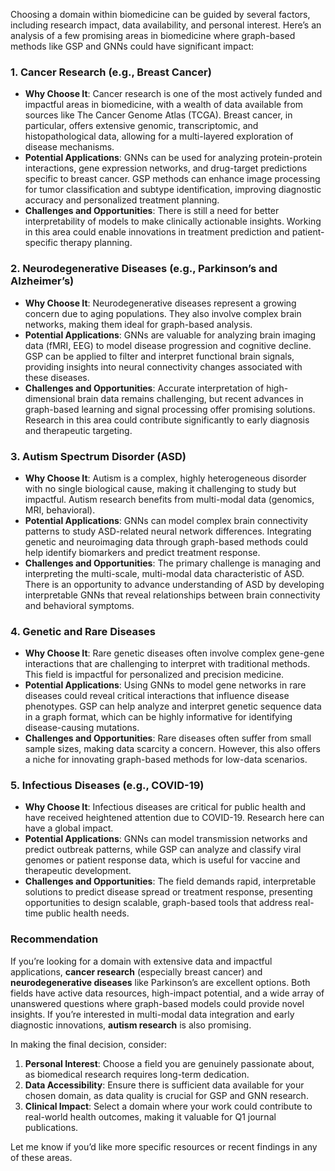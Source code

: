 Choosing a domain within biomedicine can be guided by several factors, including research impact, data availability, and personal interest. Here’s an analysis of a few promising areas in biomedicine where graph-based methods like GSP and GNNs could have significant impact:

### 1. **Cancer Research (e.g., Breast Cancer)**
   - **Why Choose It**: Cancer research is one of the most actively funded and impactful areas in biomedicine, with a wealth of data available from sources like The Cancer Genome Atlas (TCGA). Breast cancer, in particular, offers extensive genomic, transcriptomic, and histopathological data, allowing for a multi-layered exploration of disease mechanisms.
   - **Potential Applications**: GNNs can be used for analyzing protein-protein interactions, gene expression networks, and drug-target predictions specific to breast cancer. GSP methods can enhance image processing for tumor classification and subtype identification, improving diagnostic accuracy and personalized treatment planning.
   - **Challenges and Opportunities**: There is still a need for better interpretability of models to make clinically actionable insights. Working in this area could enable innovations in treatment prediction and patient-specific therapy planning.

### 2. **Neurodegenerative Diseases (e.g., Parkinson’s and Alzheimer’s)**
   - **Why Choose It**: Neurodegenerative diseases represent a growing concern due to aging populations. They also involve complex brain networks, making them ideal for graph-based analysis.
   - **Potential Applications**: GNNs are valuable for analyzing brain imaging data (fMRI, EEG) to model disease progression and cognitive decline. GSP can be applied to filter and interpret functional brain signals, providing insights into neural connectivity changes associated with these diseases.
   - **Challenges and Opportunities**: Accurate interpretation of high-dimensional brain data remains challenging, but recent advances in graph-based learning and signal processing offer promising solutions. Research in this area could contribute significantly to early diagnosis and therapeutic targeting.

### 3. **Autism Spectrum Disorder (ASD)**
   - **Why Choose It**: Autism is a complex, highly heterogeneous disorder with no single biological cause, making it challenging to study but impactful. Autism research benefits from multi-modal data (genomics, MRI, behavioral).
   - **Potential Applications**: GNNs can model complex brain connectivity patterns to study ASD-related neural network differences. Integrating genetic and neuroimaging data through graph-based methods could help identify biomarkers and predict treatment response.
   - **Challenges and Opportunities**: The primary challenge is managing and interpreting the multi-scale, multi-modal data characteristic of ASD. There is an opportunity to advance understanding of ASD by developing interpretable GNNs that reveal relationships between brain connectivity and behavioral symptoms.

### 4. **Genetic and Rare Diseases**
   - **Why Choose It**: Rare genetic diseases often involve complex gene-gene interactions that are challenging to interpret with traditional methods. This field is impactful for personalized and precision medicine.
   - **Potential Applications**: Using GNNs to model gene networks in rare diseases could reveal critical interactions that influence disease phenotypes. GSP can help analyze and interpret genetic sequence data in a graph format, which can be highly informative for identifying disease-causing mutations.
   - **Challenges and Opportunities**: Rare diseases often suffer from small sample sizes, making data scarcity a concern. However, this also offers a niche for innovating graph-based methods for low-data scenarios.

### 5. **Infectious Diseases (e.g., COVID-19)**
   - **Why Choose It**: Infectious diseases are critical for public health and have received heightened attention due to COVID-19. Research here can have a global impact.
   - **Potential Applications**: GNNs can model transmission networks and predict outbreak patterns, while GSP can analyze and classify viral genomes or patient response data, which is useful for vaccine and therapeutic development.
   - **Challenges and Opportunities**: The field demands rapid, interpretable solutions to predict disease spread or treatment response, presenting opportunities to design scalable, graph-based tools that address real-time public health needs.

### Recommendation
If you’re looking for a domain with extensive data and impactful applications, **cancer research** (especially breast cancer) and **neurodegenerative diseases** like Parkinson’s are excellent options. Both fields have active data resources, high-impact potential, and a wide array of unanswered questions where graph-based models could provide novel insights. If you’re interested in multi-modal data integration and early diagnostic innovations, **autism research** is also promising.

In making the final decision, consider:
1. **Personal Interest**: Choose a field you are genuinely passionate about, as biomedical research requires long-term dedication.
2. **Data Accessibility**: Ensure there is sufficient data available for your chosen domain, as data quality is crucial for GSP and GNN research.
3. **Clinical Impact**: Select a domain where your work could contribute to real-world health outcomes, making it valuable for Q1 journal publications. 

Let me know if you’d like more specific resources or recent findings in any of these areas.
